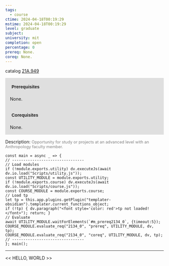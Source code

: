 ```yaml
---
tags:
  - course
ctime: 2024-04-18T00:19:29
mstime: 2024-04-18T00:19:29
level: graduate
subject: 
university: mit
completion: open
percentage: 0
prereq: None.
coreq: None.
---
```


catalog [21A.949](http://student.mit.edu/catalog/m21Aa.html#21A.949)

<span style="display: block; padding: 15px; background-color: rgb(100, 100, 100, 0.2);"><font id="m_prereq2134_0" style="display: block; font-family: Arial, sans-serif; font-weight: bold; padding: 5px">Prerequisites</font><br><span id="prereq2134_0">None.</span></span>
<span style="display: block; padding: 15px; background-color: rgb(100, 100, 100, 0.2);"><font id="m_coreq2134_0" style="display: block; font-family: Arial, sans-serif; font-weight: bold; padding: 5px">Corequisites</font><br><span id="coreq2134_0">None.</span></span>

<font style="">Description:</font>
<font style="color: grey; font-size: 0.8rem;">Opportunity for study or projects at an advanced level with an Anthropology faculty member.</font>

```dataviewjs
const main = async _ => {
// --------------------------------
// Load modules
if (!module.exports.utility) dv.executeJs(await dv.io.load("Scripts/utility.js"));
const UTILITY_MODULE = module.exports.utility;
if (!module.exports.course) dv.executeJs(await dv.io.load("Scripts/course.js"));
const COURSE_MODULE = module.exports.course;
// Load tp
let tp = this.app.plugins.getPlugin("templater-obsidian").templater.current_functions_object;
if (!tp) { dv.paragraph("<font style='color: red'>tp not loaded!</font>"); return; }
// Evaluate
await UTILITY_MODULE.waitForElements(`#m_prereq2134_0`, {timeout:5});
COURSE_MODULE.evaluate_req("2134_0", "prereq", UTILITY_MODULE, dv, tp);
COURSE_MODULE.evaluate_req("2134_0", "coreq", UTILITY_MODULE, dv, tp);
// --------------------------------
}; main();
```

---

<< HELLO, WORLD >>
